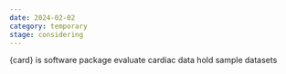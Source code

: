```yaml
---
date: 2024-02-02
category: temporary
stage: considering
---
```


{card} is software package
evaluate cardiac data
hold sample datasets